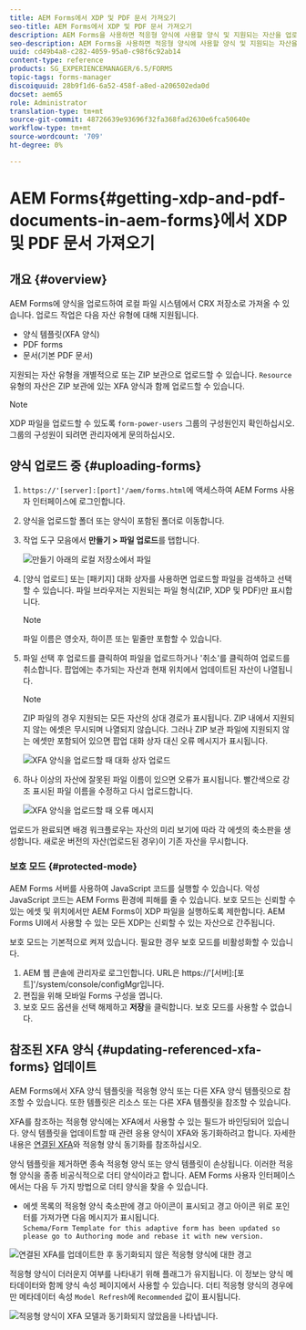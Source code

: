 ```yaml
---
title: AEM Forms에서 XDP 및 PDF 문서 가져오기
seo-title: AEM Forms에서 XDP 및 PDF 문서 가져오기
description: AEM Forms을 사용하면 적응형 양식에 사용할 양식 및 지원되는 자산을 업로드할 수 있습니다. 또한 양식 및 관련 리소스를 ZIP으로 일괄 업로드할 수도 있습니다.
seo-description: AEM Forms을 사용하면 적응형 양식에 사용할 양식 및 지원되는 자산을 업로드할 수 있습니다. 또한 양식 및 관련 리소스를 ZIP으로 일괄 업로드할 수도 있습니다.
uuid: cd49b4a8-c282-4059-95a0-c98f6c92ab14
content-type: reference
products: SG_EXPERIENCEMANAGER/6.5/FORMS
topic-tags: forms-manager
discoiquuid: 28b9f1d6-6a52-458f-a8ed-a206502eda0d
docset: aem65
role: Administrator
translation-type: tm+mt
source-git-commit: 48726639e93696f32fa368fad2630e6fca50640e
workflow-type: tm+mt
source-wordcount: '709'
ht-degree: 0%

---
```



# AEM Forms{#getting-xdp-and-pdf-documents-in-aem-forms}에서 XDP 및 PDF 문서 가져오기

## 개요 {#overview}

AEM Forms에 양식을 업로드하여 로컬 파일 시스템에서 CRX 저장소로 가져올 수 있습니다. 업로드 작업은 다음 자산 유형에 대해 지원됩니다.

* 양식 템플릿(XFA 양식)
* PDF forms
* 문서(기본 PDF 문서)

지원되는 자산 유형을 개별적으로 또는 ZIP 보관으로 업로드할 수 있습니다. `Resource` 유형의 자산은 ZIP 보관에 있는 XFA 양식과 함께 업로드할 수 있습니다.

>[!NOTE]
>
>XDP 파일을 업로드할 수 있도록 `form-power-users` 그룹의 구성원인지 확인하십시오. 그룹의 구성원이 되려면 관리자에게 문의하십시오.

## 양식 업로드 중 {#uploading-forms}

1. `https://'[server]:[port]'/aem/forms.html`에 액세스하여 AEM Forms 사용자 인터페이스에 로그인합니다.
1. 양식을 업로드할 폴더 또는 양식이 포함된 폴더로 이동합니다.
1. 작업 도구 모음에서 **만들기 > 파일 업로드**&#x200B;를 탭합니다.

   ![만들기 아래의 로컬 저장소에서 파일](assets/step.png)

1. [양식 업로드] 또는 [패키지] 대화 상자를 사용하면 업로드할 파일을 검색하고 선택할 수 있습니다. 파일 브라우저는 지원되는 파일 형식(ZIP, XDP 및 PDF)만 표시합니다.

   >[!NOTE]
   >
   >파일 이름은 영숫자, 하이픈 또는 밑줄만 포함할 수 있습니다.

1. 파일 선택 후 업로드를 클릭하여 파일을 업로드하거나 &#39;취소&#39;를 클릭하여 업로드를 취소합니다. 팝업에는 추가되는 자산과 현재 위치에서 업데이트된 자산이 나열됩니다.

   >[!NOTE]
   >
   >ZIP 파일의 경우 지원되는 모든 자산의 상대 경로가 표시됩니다. ZIP 내에서 지원되지 않는 에셋은 무시되며 나열되지 않습니다. 그러나 ZIP 보관 파일에 지원되지 않는 에셋만 포함되어 있으면 팝업 대화 상자 대신 오류 메시지가 표시됩니다.

   ![XFA 양식을 업로드할 때 대화 상자 업로드](assets/upload-scr.png)

1. 하나 이상의 자산에 잘못된 파일 이름이 있으면 오류가 표시됩니다. 빨간색으로 강조 표시된 파일 이름을 수정하고 다시 업로드합니다.

   ![XFA 양식을 업로드할 때 오류 메시지](assets/upload-scr-err.png)

업로드가 완료되면 배경 워크플로우는 자산의 미리 보기에 따라 각 에셋의 축소판을 생성합니다. 새로운 버전의 자산(업로드된 경우)이 기존 자산을 무시합니다.

### 보호 모드 {#protected-mode}

AEM Forms 서버를 사용하여 JavaScript 코드를 실행할 수 있습니다. 악성 JavaScript 코드는 AEM Forms 환경에 피해를 줄 수 있습니다. 보호 모드는 신뢰할 수 있는 에셋 및 위치에서만 AEM Forms이 XDP 파일을 실행하도록 제한합니다. AEM Forms UI에서 사용할 수 있는 모든 XDP는 신뢰할 수 있는 자산으로 간주됩니다.

보호 모드는 기본적으로 켜져 있습니다. 필요한 경우 보호 모드를 비활성화할 수 있습니다.

1. AEM 웹 콘솔에 관리자로 로그인합니다. URL은 https://&#39;[서버]:[포트]&#39;/system/console/configMgr입니다.
1. 편집을 위해 모바일 Forms 구성을 엽니다.
1. 보호 모드 옵션을 선택 해제하고 **저장**&#x200B;을 클릭합니다. 보호 모드를 사용할 수 없습니다.

## 참조된 XFA 양식 {#updating-referenced-xfa-forms} 업데이트

AEM Forms에서 XFA 양식 템플릿을 적응형 양식 또는 다른 XFA 양식 템플릿으로 참조할 수 있습니다. 또한 템플릿은 리소스 또는 다른 XFA 템플릿을 참조할 수 있습니다.

XFA를 참조하는 적응형 양식에는 XFA에서 사용할 수 있는 필드가 바인딩되어 있습니다. 양식 템플릿을 업데이트할 때 관련 응용 양식이 XFA와 동기화하려고 합니다. 자세한 내용은 [연결된 XFA](../../forms/using/synchronizing-adaptive-forms-xfa.md)와 적응형 양식 동기화를 참조하십시오.

양식 템플릿을 제거하면 종속 적응형 양식 또는 양식 템플릿이 손상됩니다. 이러한 적응형 양식을 종종 비공식적으로 더티 양식이라고 합니다. AEM Forms 사용자 인터페이스에서는 다음 두 가지 방법으로 더티 양식을 찾을 수 있습니다.

* 에셋 목록의 적응형 양식 축소판에 경고 아이콘이 표시되고 경고 아이콘 위로 포인터를 가져가면 다음 메시지가 표시됩니다.\
   `Schema/Form Template for this adaptive form has been updated so please go to Authoring mode and rebase it with new version.`

![연결된 XFA를 업데이트한 후 동기화되지 않은 적응형 양식에 대한 경고](assets/dirtyaf.png)

적응형 양식이 더러운지 여부를 나타내기 위해 플래그가 유지됩니다. 이 정보는 양식 메타데이터와 함께 양식 속성 페이지에서 사용할 수 있습니다. 더티 적응형 양식의 경우에만 메타데이터 속성 `Model Refresh`에 `Recommended` 값이 표시됩니다.

![적응형 양식이 XFA 모델과 동기화되지 않았음을 나타냅니다.](assets/model-refresh.png)

